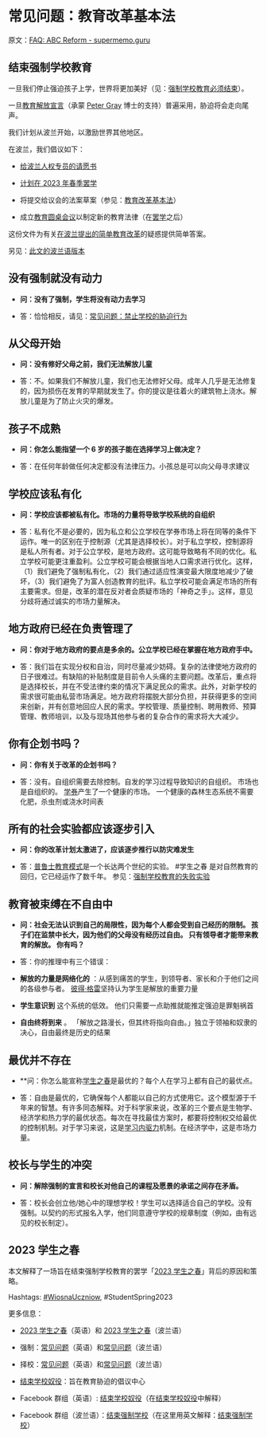 # 常见问题：教育改革基本法

原文：[FAQ: ABC Reform - supermemo.guru](https://supermemo.guru/wiki/FAQ:_ABC_Reform)

## 结束强制学校教育

一旦我们停止强迫孩子上学，世界将更加美好（见：[强制学校教育必须结束](https://supermemo.guru/wiki/Compulsory_schooling_must_end)）。

一旦[教育解放宣言](https://supermemo.guru/wiki/Declaration_of_Educational_Emancipation)（承蒙 [Peter Gray](https://supermemo.guru/wiki/Peter_Gray) 博士的支持）普遍采用，胁迫将会走向尾声。

我们计划从波兰开始，以激励世界其他地区。

在波兰，我们倡议如下：

- [给波兰人权专员的请愿书](https://supermemo.guru/wiki/Petition_to_the_Ombudsman_to_End_School_Coercion)

- [计划在 2023 年春季罢学](https://supermemo.guru/wiki/Student_Spring_2022)

- 将提交给议会的法案草案（参见：[教育改革基本法](https://supermemo.guru/wiki/ABC_of_Education_Reform)）

- 成立[教育圆桌会议](https://supermemo.guru/wiki/Educational_Round_Table)以制定新的教育法律（在[罢学](https://supermemo.guru/wiki/Student_Spring_2023)之后）

这份文件为有关[在波兰提出的简单教育改革](https://supermemo.guru/wiki/Coercion_in_learning)的疑惑提供简单答案。

另见：[此文的波兰语版本](https://supermemo.guru/wiki/Pytania_i_odpowiedzi:_Lex_Wolnosc)

## 没有强制就没有动力

- **问：没有了强制，学生将没有动力去学习** 

- 答：恰恰相反，请见：[常见问题：禁止学校的胁迫行为](https://supermemo.guru/wiki/FAQ:_Ban_on_school_coercion)

## 从父母开始

- **问：没有修好父母之前，我们无法解放儿童** 

- 答：不。如果我们不解放儿童，我们也无法修好父母。成年人几乎是无法修复的，因为损伤在发育的早期就发生了。你的提议是往着火的建筑物上浇水。解放儿童是为了防止火灾的爆发。

## 孩子不成熟

- **问：你怎么能指望一个 6 岁的孩子能在选择学习上做决定？** 

- 答：在任何年龄做任何决定都没有法律压力。小孩总是可以向父母寻求建议

## 学校应该私有化

- **问：学校应该都被私有化。市场的力量将导致学校系统的自组织** 

- 答：私有化不是必要的，因为私立和公立学校在学券市场上将在同等的条件下运作。唯一的区别在于控制源（尤其是选择校长）。对于私立学校，控制源将是私人所有者。对于公立学校，是地方政府。这可能导致略有不同的优化。私立学校可能更注重盈利。公立学校可能会根据当地人口需求进行优化。这样，（1）我们避免了强制私有化，（2）我们通过适应性演变最大限度地减少了破坏，（3）我们避免了为富人创造教育的批评。私立学校可能会满足市场的所有主要需求。但是，改革的潜在反对者会质疑市场的「神奇之手」。这样，意见分歧将通过诚实的市场力量解决。

## 地方政府已经在负责管理了

- **问：你对于地方政府的要点是多余的。公立学校已经在掌握在地方政府手中。** 

- 答：我们旨在实现分权和自治，同时尽量减少妨碍。复杂的法律使地方政府的日子很难过。有缺陷的补贴制度是目前令人头痛的主要问题。改革后，重点将是选择校长，并在不受法律约束的情况下满足民众的需求。此外，对新学校的需求很可能由私营市场满足。地方政府将摆脱大部分负担，并获得更多的空间来创新，并有创意地回应人民的需求。学校管理、质量控制、聘用教师、预算管理、教师培训，以及与现场其他参与者的复杂合作的需求将大大减少。

## 你有企划书吗？

- **问：你有关于改革的企划书吗？** 

- 答：没有。自组织需要去除控制。自发的学习过程导致知识的自组织。 市场也是自组织的。 [学券](https://supermemo.guru/wiki/School_voucher)产生了一个健康的市场。 一个健康的森林生态系统不需要化肥，杀虫剂或浇水时间表

## 所有的社会实验都应该逐步引入

- **问：你的改革计划太激进了，应该逐步推行以防灾难发生** 

- 答：[普鲁士教育模式](https://supermemo.guru/wiki/Prussian_school_model)是一个长达两个世纪的实验。 #学生之春 是对自然教育的回归，它已经运作了数千年。 参见：[强制学校教育的失败实验](https://supermemo.guru/wiki/The_failed_experiment_of_coercive_schooling)

## 教育被束缚在不自由中

- **问：社会无法认识到自己的局限性，因为每个人都会受到自己经历的限制。 孩子们在监禁中长大，因为他们的父母没有经历过自由。 只有领导者才能带来教育的解放。 你有吗？** 

- 答：你的推理中有三个错误：

- **解放的力量是网络化的** ：从感到痛苦的学生，到领导者、家长和介于他们之间的各级参与者。 [彼得·格雷](https://supermemo.guru/wiki/Peter_Gray)坚持认为学生是解放的重要力量

- **学生意识到** 这个系统的低效。 他们只需要一点助推就能推定强迫是罪魁祸首

- **自由终将到来** 。 「解放之路漫长，但其终将指向自由。」独立于领袖和奴隶的决心，自由最终是历史的结果

## 最优并不存在

- **问：你怎么能宣称[学生之春](https://supermemo.guru/wiki/Lex_Wolnosc)是最优的？每个人在学习上都有自己的最优点。

- 答：自由是最优的，它确保每个人都能以自己的方式使用它。这个模型源于千年来的智慧。有许多同态解释。对于科学家来说，改革的三个要点是生物学、经济学和热力学的最优状态。每次在寻找最佳方案时，都要将控制权交给最优的控制机制。对于学习来说，这是[学习内驱力](https://supermemo.guru/wiki/Learn_drive)机制。在经济学中，这是市场力量。

## 校长与学生的冲突

- **问：解除强制的宣言和校长对他自己的课程及愿景的承诺之间存在矛盾。** 

- 答：校长会创立他/她心中的理想学校！学生可以选择适合自己的学校。没有强制。以契约的形式报名入学，他们同意遵守学校的规章制度（例如，由有远见的校长制定）。

## 2023 学生之春

本文解释了一场旨在结束强制学校教育的罢学「[2023 学生之春](https://supermemo.guru/wiki/Student_Spring_2023)」背后的原因和策略。

Hashtags: [#WiosnaUczniow](https://www.google.com/search?q=%23WiosnaUczniow), #StudentSpring2023

更多信息：

- [2023 学生之春](https://supermemo.guru/wiki/Student_Spring_2023)（英语）和 [2023 学生之春](https://supermemo.guru/wiki/Wiosna_Uczniow_2023)（波兰语）

- 强制：[常见问题](https://supermemo.guru/wiki/FAQ:_Ban_on_school_coercion)（英语）和[常见问题](https://supermemo.guru/wiki/Pytania_i_odpowiedzi:_Koniec_Przymusu_Szkolnego)（波兰语）

- 择校：[常见问题](https://supermemo.guru/wiki/FAQ:_School_vouchers)（英语）和[常见问题](https://supermemo.guru/wiki/Pytania_i_odpowiedzi:_Bon_oswiatowy)（波兰语）

- [结束学校奴役](https://supermemo.guru/wiki/End_school_slavery)：旨在教育胁迫的倡议中心

- Facebook 群组（英语）: [结束学校奴役](https://www.facebook.com/groups/endschoolslave)（在[结束学校奴役](https://supermemo.guru/wiki/End_School_Slavery)中解释）

- Facebook 群组（波兰语）：[结束强制学校](https://www.facebook.com/groups/schoolcoercion)（在这里用英文解释：[结束强制学校](https://supermemo.guru/wiki/Koniec_Przymusu_Szkolnego)）